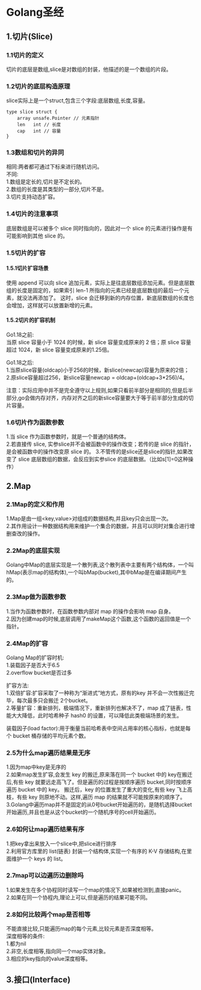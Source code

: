 # Golang圣经
## 1.切片(Slice)
### 1.1切片的定义
切片的底层是数组,slice是对数组的封装，他描述的是一个数组的片段。
### 1.2切片的底层构造原理
slice实际上是一个struct,包含三个字段:底层数组,长度,容量。  
```
type slice struct {
	array unsafe.Pointer // 元素指针
	len   int // 长度 
	cap   int // 容量
}
```
### 1.3数组和切片的异同
相同:两者都可通过下标来进行随机访问。  
不同:  
1.数组是定长的,切片是不定长的。  
2.数组的长度是其类型的一部分,切片不是。  
3.切片支持动态扩容。
### 1.4切片的注意事项
底层数组是可以被多个 slice 同时指向的，因此对一个 slice 的元素进行操作是有可能影响到其他 slice 的。
### 1.5切片的扩容
#### 1.5.1切片扩容场景
使用 append 可以向 slice 追加元素，实际上是往底层数组添加元素。但是底层数组的长度是固定的，如果索引 len-1 所指向的元素已经是底层数组的最后一个元素，就没法再添加了。
这时，slice 会迁移到新的内存位置，新底层数组的长度也会增加，这样就可以放置新增的元素。
#### 1.5.2切片的扩容机制
Go1.18之前:  
当原 slice 容量小于 1024 的时候，新 slice 容量变成原来的 2 倍；原 slice 容量超过 1024，新 slice 容量变成原来的1.25倍。  

Go1.18之后:  
1.当原slice容量(oldcap)小于256的时候，新slice(newcap)容量为原来的2倍；  
2.原slice容量超过256，新slice容量newcap = oldcap+(oldcap+3*256)/4。  

注意：实际应用中并不是完全遵守以上规则,如果只看前半部分是相同的,但是后半部分,go会做内存对齐，内存对齐之后的新slice容量要大于等于前半部分生成的切片容量。
### 1.6切片作为函数参数
1.当 slice 作为函数参数时，就是一个普通的结构体。  
2.若直接传 slice, 实参slice并不会被函数中的操作改变；若传的是 slice 的指针，是会被函数中的操作改变原 slice 的。
3.不管传的是slice还是slice的指针,如果改变了 slice 底层数组的数据，会反应到实参slice 的底层数据。（比如s[1]=0这种操作）

## 2.Map
### 2.1Map的定义和作用
1.Map是由一组<key,value>对组成的数据结构,并且key只会出现一次。  
2.其作用设计一种数据结构用来维护一个集合的数据，并且可以同时对集合进行增删查改的操作。
### 2.2Map的底层实现
Golang中Map的底层实现是一个散列表,这个散列表中主要有两个结构体，一个叫hMap(表示map的结构体),一个叫bMap(bucket),其中bMap是在编译期间产生的。
### 2.3Map做为函数参数
1.当作为函数参数时，在函数参数内部对 map 的操作会影响 map 自身。  
2.因为创建map的时候,底层调用了makeMap这个函数,这个函数的返回值是一个指针。
### 2.4Map的扩容
Golang Map的扩容时机:   
1.装载因子是否大于6.5  
2.overflow bucket是否过多  

扩容方法:  
1.双倍扩容:扩容采取了一种称为“渐进式”地方式，原有的key 并不会一次性搬迁完毕，每次最多只会搬迁 2个bucket。  
2.等量扩容：重新排列，极端情况下，重新排列也解决不了，map 成了链表，性能大大降低，此时哈希种子 hash0 的设置，可以降低此类极端场景的发生。  

装载因子(load factor):用于衡量当前哈希表中空间占用率的核心指标，也就是每个 bucket 桶存储的平均元素个数。
### 2.5为什么map遍历结果是无序
1.因为map中key是无序的    
2.如果map发生扩容,会发生 key 的搬迁,原来落在同一个 bucket 中的 key在搬迁后,有些 key 就要远走高飞了。但是遍历的过程是按顺序遍历 bucket,同时按顺序遍历 bucket 中的 key。
搬迁后，key 的位置发生了重大的变化,有些 key 飞上高枝，有些 key 则原地不动。这样,遍历 map 的结果就不可能按原来的顺序了。
3.Golang中遍历map并不是固定的从0号bucket开始遍历的，是随机选择bucket开始遍历,并且也是从这个bucket的一个随机序号的cell开始遍历。
### 2.6如何让map遍历结果有序
1.把key拿出来放入一个slice中,把slice进行排序  
2.利用官方库里的 list(链表) 封装一个结构体,实现一个有序的 K-V 存储结构,在里面维护一个 keys 的 list。
### 2.7map可以边遍历边删除吗
1.如果发生在多个协程同时读写一个map的情况下,如果被检测到,直接panic。  
2.如果在同一个协程内,理论上可以,但是遍历的结果可能不同。
### 2.8如何比较两个map是否相等
不能直接比较,只能遍历map的每个元素,比较元素是否深度相等。  
深度相等的条件:  
1.都为nil  
2.非空,长度相等,指向同一个map实体对象。  
3.相应的key指向的value深度相等。

## 3.接口(Interface)






